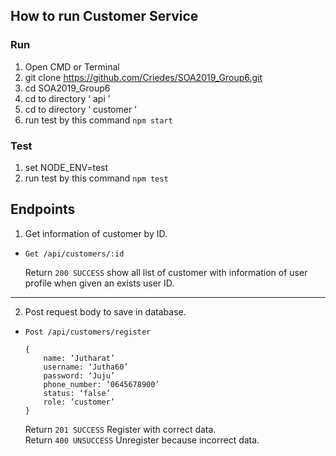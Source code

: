 ## How to run Customer Service
### Run

1.	Open CMD or Terminal
2.	git clone https://github.com/Criedes/SOA2019_Group6.git
3.	cd SOA2019_Group6
4.	cd to directory ‘ api ’
5.	cd to directory ‘ customer ’
6.	run test by this command `npm start`

### Test
1.	set NODE_ENV=test
2.  run test by this command ```npm test```

## Endpoints
1.	Get information of customer by ID.
-	`Get /api/customers/:id`
  
      Return `200 SUCCESS` show all list of customer with information of user profile when given an exists user ID.
 ***

2.	Post request body to save in database.
-	`Post /api/customers/register`

        {
	        name: ‘Jutharat’
        	username: ‘Jutha60’
        	password: ‘Juju’
        	phone_number: ‘0645678900’
        	status: ‘false’
        	role: ‘customer’
        } 
      Return `201 SUCCESS` Register with correct data.\
      Return `400 UNSUCCESS` Unregister because incorrect data.
